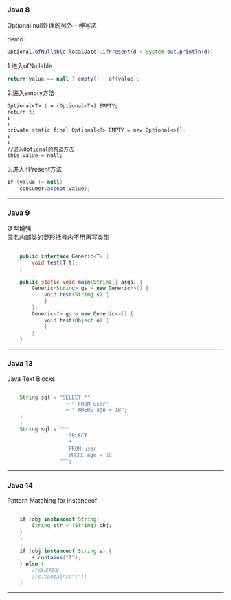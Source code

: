 ### Java 8

Optional:null处理的另外一种写法

demo:

```java
Optional.ofNullable(localDate).ifPresent(d-> System.out.println(d))
```

1.进入ofNullable

```java
return value == null ? empty() : of(value);
```

2.进入empty方法

```
Optional<T> t = (Optional<T>) EMPTY;
return t;
↓
↓
private static final Optional<?> EMPTY = new Optional<>();
↓
↓
//进入Optional的构造方法
this.value = null;
```

3.进入ifPresent方法

```java
if (value != null)
	consumer.accept(value);
```

---

### Java 9

泛型增强  
匿名内部类的菱形括号内不用再写类型

```java

    public interface Generic<T> {
        void test(T t);
    }
    
    public static void main(String[] args) {
        Generic<String> gs = new Generic<>() {
            void test(String s) {
            }
        };
        Generic<?> go = new Generic<>() {
            void test(Object o) {
            }
        }
    }

```

---

### Java 13

Java Text Blocks

```java

    String sql = "SELECT *"
                   + " FROM user"
                   + " WHERE age = 18";
    ↓
    ↓
    String sql = """
                    SELECT
                    *
                    FROM user
                    WHERE age = 18
                 """;
```

---

### Java 14

Pattern Matching for instanceof

```java

    if (obj instanceof String) {
        String str = (String) obj;
    }
    ↓
    ↓
    if (obj instanceof String s) {
        s.contains("T");
    } else {
        //编译错误
        //s.contains("T");
    }

```

---
